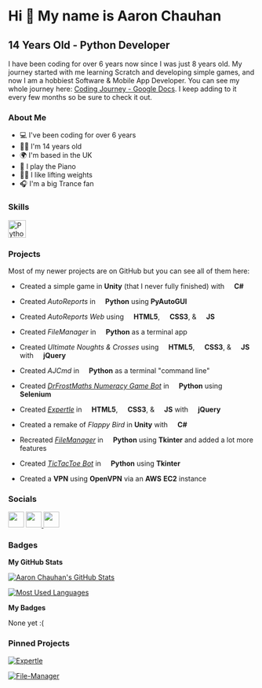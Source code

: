 Hi 👋 My name is Aaron Chauhan
==============================

14 Years Old - Python Developer
---------------------------------------------

I have been coding for over 6 years now since I was just 8 years old. My journey started with me learning Scratch and developing simple games, and now I am a hobbiest Software & Mobile App Developer. You can see my whole journey here: [Coding Journey - Google Docs](https://docs.google.com/document/d1pp72OmKtEoKodtArt90codOBIdydvExuMR7Cg1q\_Eao/edit?usp=sharing). I keep adding to it every few months so be sure to check it out.



### About Me

* 💻  I've been coding for over 6 years
* 👨‍💻  I'm 14 years old
* 🌍  I'm based in the UK
* 🎹  I play the Piano
* 🏋️‍♂️  I like lifting weights
* 🎧  I'm a big Trance fan



### Skills

<p align="left">
<img src="https://raw.githubusercontent.com/danielcranney/readme-generator/main/public/icons/skills/python-colored.svg" width="36" height="36" alt="Python">
</p>



### Projects

Most of my newer projects are on GitHub but you can see all of them here:

* Created a simple game in **Unity** (that I never fully finished) with 
<img src="https://raw.githubusercontent.com/danielcranney/readme-generator/main/public/icons/skills/csharp-colored.svg" width="12" height="12"> **C#**

* Created _AutoReports_ in 
<img src="https://raw.githubusercontent.com/danielcranney/readme-generator/main/public/icons/skills/python-colored.svg" width="12" height="12"> **Python** using **PyAutoGUI**

* Created _AutoReports Web_ using 
<img src="https://raw.githubusercontent.com/danielcranney/readme-generator/main/public/icons/skills/html5-colored.svg" width="12" height="12"> **HTML5**, 
<img src="https://raw.githubusercontent.com/danielcranney/readme-generator/main/public/icons/skills/css3-colored.svg" width="12" height="12"> **CSS3**, & 
<img src="https://raw.githubusercontent.com/danielcranney/readme-generator/main/public/icons/skills/javascript-colored.svg" width="12" height="12"> **JS**

* Created _FileManager_ in <img src="https://raw.githubusercontent.com/danielcranney/readme-generator/main/public/icons/skills/python-colored.svg" width="12" height="12"> **Python** as a terminal app

* Created _Ultimate Noughts & Crosses_ using 
<img src="https://raw.githubusercontent.com/danielcranney/readme-generator/main/public/icons/skills/html5-colored.svg" width="12" height="12"> **HTML5**, 
<img src="https://raw.githubusercontent.com/danielcranney/readme-generator/main/public/icons/skills/css3-colored.svg" width="12" height="12"> **CSS3**, & 
<img src="https://raw.githubusercontent.com/danielcranney/readme-generator/main/public/icons/skills/javascript-colored.svg" width="12" height="12"> **JS** with 
<img src="https://raw.githubusercontent.com/danielcranney/readme-generator/main/public/icons/skills/jquery-colored.svg" width="12" height="12"> **jQuery**

* Created _AJCmd_ in <img src="https://raw.githubusercontent.com/danielcranney/readme-generator/main/public/icons/skills/python-colored.svg" width="12" height="12"> **Python** as a terminal "command line"

* Created _[DrFrostMaths Numeracy Game Bot](https://github.com/aaronjc15128/Dr-Frost-Maths-Numeracy-Game-Bot)_ in
<img src="https://raw.githubusercontent.com/danielcranney/readme-generator/main/public/icons/skills/python-colored.svg" width="12" height="12"> **Python** using **Selenium**

* Created _[Expertle](https://github.com/aaronjc15128/Expertle)_ in
<img src="https://raw.githubusercontent.com/danielcranney/readme-generator/main/public/icons/skills/html5-colored.svg" width="12" height="12"> **HTML5**, 
<img src="https://raw.githubusercontent.com/danielcranney/readme-generator/main/public/icons/skills/css3-colored.svg" width="12" height="12"> **CSS3**, & 
<img src="https://raw.githubusercontent.com/danielcranney/readme-generator/main/public/icons/skills/javascript-colored.svg" width="12" height="12"> **JS** with 
<img src="https://raw.githubusercontent.com/danielcranney/readme-generator/main/public/icons/skills/jquery-colored.svg" width="12" height="12"> **jQuery**

* Created a remake of _Flappy Bird_ in **Unity** with <img src="https://raw.githubusercontent.com/danielcranney/readme-generator/main/public/icons/skills/csharp-colored.svg" width="12" height="12"> **C#**

* Recreated _[FileManager](https://github.com/aaronjc15128/File-Manager)_ in <img src="https://raw.githubusercontent.com/danielcranney/readme-generator/main/public/icons/skills/python-colored.svg" width="12" height="12"> **Python** using **Tkinter** and added a lot more features

* Created _[TicTacToe Bot](https://github.com/aaronjc15128/Tic-Tac-Toe-Bot)_ in
<img src="https://raw.githubusercontent.com/danielcranney/readme-generator/main/public/icons/skills/python-colored.svg" width="12" height="12"> **Python** using **Tkinter**

* Created a **VPN** using **OpenVPN** via an **AWS** **EC2** instance



### Socials

<p align="left">
<a href="https://www.github.com/aaronjc15128" target="_blank" rel="noreferrer"><img src="https://raw.githubusercontent.com/danielcranney/readme-generator/main/public/icons/socials/github.svg" width="32" height="32" /></a>
<a href="https://www.stackoverflow.com/users/16098405/aaron-chauhan" target="_blank" rel="noreferrer"><img src="https://raw.githubusercontent.com/danielcranney/readme-generator/main/public/icons/socials/stackoverflow.svg" width="32" height="32" />
<a href="https://discord.com/users/aaronjc#5057" target="_blank" rel="noreferrer"><img src="https://raw.githubusercontent.com/danielcranney/readme-generator/main/public/icons/socials/discord.svg" width="32" height="32" /></a> 
</p>




### Badges

<b>My GitHub Stats</b>

[![Aaron Chauhan's GitHub Stats](https://github-readme-stats.vercel.app/api?username=aaronjc15128&show_icons=true&theme=dracula)](https://github.com/aaronjc15128)

[![Most Used Languages](https://github-readme-stats.vercel.app/api/top-langs/?username=aaronjc15128&layout=compact&langs_count=5&theme=dracula)](https://github.com/aaronjc15128)


<b>My Badges</b>

None yet :(



### Pinned Projects

[![Expertle](https://github-readme-stats.vercel.app/api/pin/?username=aaronjc15128&repo=Expertle&theme=dracula)](https://github.com/aaronjc15128/Expertle)

[![File-Manager](https://github-readme-stats.vercel.app/api/pin/?username=aaronjc15128&repo=File-Manager&theme=dracula)](https://github.com/aaronjc15128/File-Manager)